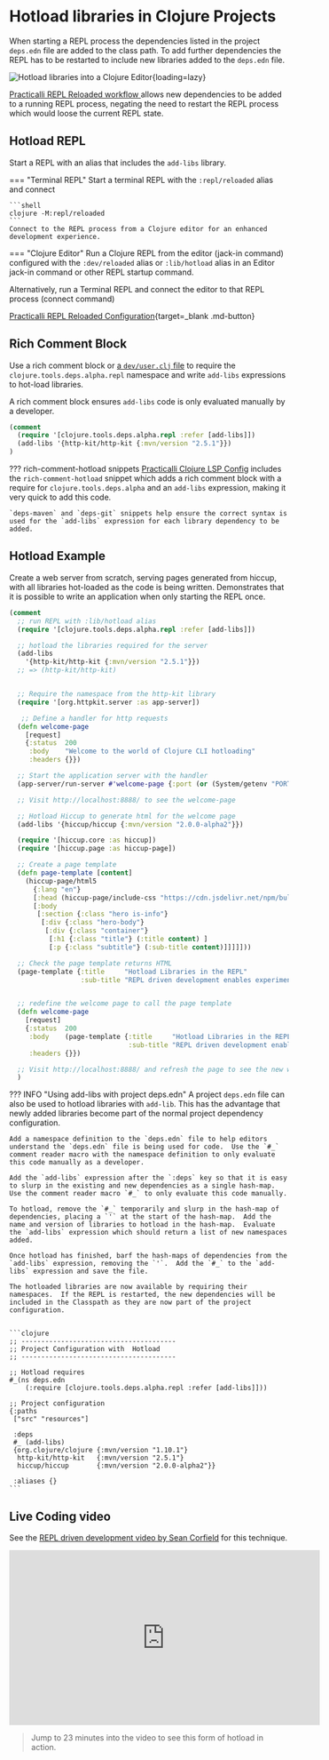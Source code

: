 # Hotload libraries in Clojure Projects

When starting a REPL process the dependencies listed in the project `deps.edn` file are added to the class path.  To add further dependencies the REPL has to be  restarted to include new libraries added to the `deps.edn` file.

![Hotload libraries into a Clojure Editor](https://raw.githubusercontent.com/practicalli/graphic-design/live/clojure/clojure-repl-hotload-libraries-editors.png){loading=lazy}

[Practicalli REPL Reloaded workflow ](/clojure/clojure-cli/repl-reloaded/) allows new dependencies to be added to a running REPL process, negating the need to restart the REPL process which would loose the current REPL state.


## Hotload REPL

Start a REPL with an alias that includes the `add-libs` library.

=== "Terminal REPL"
    Start a terminal  REPL with the `:repl/reloaded` alias and connect

    ```shell
    clojure -M:repl/reloaded
    ```
    Connect to the REPL process from a Clojure editor for an enhanced development experience.


=== "Clojure Editor"
    Run a Clojure REPL from the editor (jack-in command) configured with the `:dev/reloaded` alias or `:lib/hotload` alias in an Editor jack-in command or other REPL startup command.

   Alternatively, run a Terminal REPL and connect the editor to that REPL process (connect command) 


[Practicalli REPL Reloaded Configuration](/clojure/clojure-cli/repl-reloaded/){target=_blank .md-button}


## Rich Comment Block

Use a rich comment block or [a `dev/user.clj` file](/clojure-cli/projects/configure-repl-startup.md) to require the `clojure.tools.deps.alpha.repl` namespace and write `add-libs` expressions to hot-load libraries.

A rich comment block ensures `add-libs` code is only evaluated manually by a developer.

```clojure
(comment
  (require '[clojure.tools.deps.alpha.repl :refer [add-libs]])
  (add-libs '{http-kit/http-kit {:mvn/version "2.5.1"}})
)
```


??? rich-comment-hotload snippets
    [Practicalli Clojure LSP Config](/clojure/clojure-editors/clojure-lsp/practicalli-snippets/) includes the `rich-comment-hotload` snippet which adds a rich comment block with a require for `clojure.tools.deps.alpha` and an `add-libs` expression, making it very quick to add this code.

    `deps-maven` and `deps-git` snippets help ensure the correct syntax is used for the `add-libs` expression for each library dependency to be added.


## Hotload Example

Create a web server from scratch, serving pages generated from hiccup, with all libraries hot-loaded as the code is being written.  Demonstrates that it is possible to write an application when only starting the REPL once.

```clojure
(comment
  ;; run REPL with :lib/hotload alias
  (require '[clojure.tools.deps.alpha.repl :refer [add-libs]])

  ;; hotload the libraries required for the server
  (add-libs
    '{http-kit/http-kit {:mvn/version "2.5.1"}})
  ;; => (http-kit/http-kit)


  ;; Require the namespace from the http-kit library
  (require '[org.httpkit.server :as app-server])

   ;; Define a handler for http requests
  (defn welcome-page
    [request]
    {:status  200
     :body    "Welcome to the world of Clojure CLI hotloading"
     :headers {}})

  ;; Start the application server with the handler
  (app-server/run-server #'welcome-page {:port (or (System/getenv "PORT") 8888)})

  ;; Visit http://localhost:8888/ to see the welcome-page

  ;; Hotload Hiccup to generate html for the welcome page
  (add-libs '{hiccup/hiccup {:mvn/version "2.0.0-alpha2"}})

  (require '[hiccup.core :as hiccup])
  (require '[hiccup.page :as hiccup-page])

  ;; Create a page template
  (defn page-template [content]
    (hiccup-page/html5
      {:lang "en"}
      [:head (hiccup-page/include-css "https://cdn.jsdelivr.net/npm/bulma@0.9.0/css/bulma.min.css")]
      [:body
       [:section {:class "hero is-info"}
        [:div {:class "hero-body"}
         [:div {:class "container"}
          [:h1 {:class "title"} (:title content) ]
          [:p {:class "subtitle"} (:sub-title content)]]]]]))

  ;; Check the page template returns HTML
  (page-template {:title     "Hotload Libraries in the REPL"
                  :sub-title "REPL driven development enables experimentation with designs"})


  ;; redefine the welcome page to call the page template
  (defn welcome-page
    [request]
    {:status  200
     :body    (page-template {:title     "Hotload Libraries in the REPL"
                              :sub-title "REPL driven development enables experimentation with designs"})
     :headers {}})

  ;; Visit http://localhost:8888/ and refresh the page to see the new welcome-page
  )
```


??? INFO "Using add-libs with project deps.edn"
    A project `deps.edn` file can also be used to hotload libraries with `add-lib`.  This has the advantage that newly added libraries become part of the normal project dependency configuration.
    
    Add a namespace definition to the `deps.edn` file to help editors understand the `deps.edn` file is being used for code.  Use the `#_` comment reader macro with the namespace definition to only evaluate this code manually as a developer.
    
    Add the `add-libs` expression after the `:deps` key so that it is easy to slurp in the existing and new dependencies as a single hash-map.  Use the comment reader macro `#_` to only evaluate this code manually.
    
    To hotload, remove the `#_` temporarily and slurp in the hash-map of dependencies, placing a `'` at the start of the hash-map.  Add the name and version of libraries to hotload in the hash-map.  Evaluate the `add-libs` expression which should return a list of new namespaces added.
    
    Once hotload has finished, barf the hash-maps of dependencies from the `add-libs` expression, removing the `'`.  Add the `#_` to the `add-libs` expression and save the file.
    
    The hotloaded libraries are now available by requiring their namespaces.  If the REPL is restarted, the new dependencies will be included in the Classpath as they are now part of the project configuration.
    
    
    ```clojure
    ;; ---------------------------------------
    ;; Project Configuration with  Hotload
    ;; ---------------------------------------
    
    ;; Hotload requires
    #_(ns deps.edn
        (:require [clojure.tools.deps.alpha.repl :refer [add-libs]]))
    
    ;; Project configuration
    {:paths
     ["src" "resources"]
    
     :deps
     #_ (add-libs)
     {org.clojure/clojure {:mvn/version "1.10.1"}
      http-kit/http-kit   {:mvn/version "2.5.1"}
      hiccup/hiccup       {:mvn/version "2.0.0-alpha2"}}
    
     :aliases {}
    ```

## Live Coding video

See the [REPL driven development video by Sean Corfield](https://youtu.be/gIoadGfm5T8?t=1390) for this technique.

<p style="text-align:center">
<iframe width="560" height="315" src="https://www.youtube.com/embed/gIoadGfm5T8" title="YouTube video player" frameborder="0" allow="accelerometer; autoplay; clipboard-write; encrypted-media; gyroscope; picture-in-picture" allowfullscreen></iframe>
</p>

> Jump to 23 minutes into the video to see this form of hotload in action.
